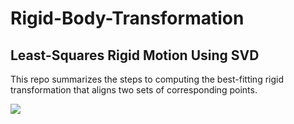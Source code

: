 # Rigid-Body-Transformation

## Least-Squares Rigid Motion Using SVD

This repo summarizes the steps to computing the best-fitting rigid transformation that aligns
two sets of corresponding points.

![](https://github.com/Raviv-Herrera/Rigid-Body-Transformation/blob/main/example.gif)
